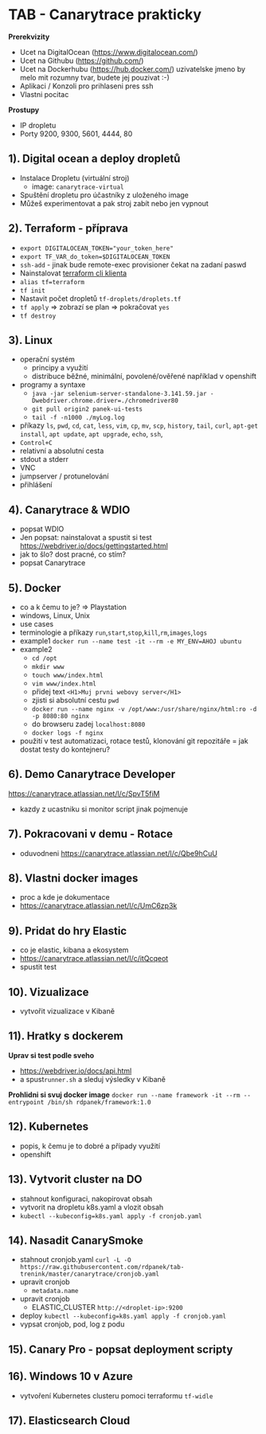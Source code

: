 # TAB - Canarytrace prakticky

**Prerekvizity**
- Ucet na DigitalOcean (https://www.digitalocean.com/)
- Ucet na Githubu (https://github.com/)
- Ucet na Dockerhubu (https://hub.docker.com/) uzivatelske jmeno by melo mit rozumny tvar, budete jej pouzivat :-)
- Aplikaci / Konzoli pro prihlaseni pres ssh
- Vlastni pocitac

**Prostupy**
- IP dropletu
- Porty 9200, 9300, 5601, 4444, 80


## 1). Digital ocean a deploy dropletů
- Instalace Dropletu (virtuální stroj)
	- image: `canarytrace-virtual`
- Spuštění dropletu pro účastníky z uloženého image
- Můžeš experimentovat a pak stroj zabít nebo jen vypnout

## 2). Terraform - příprava
- `export DIGITALOCEAN_TOKEN="your_token_here"`
- `export TF_VAR_do_token=$DIGITALOCEAN_TOKEN`
- `ssh-add` - jinak bude remote-exec provisioner čekat na zadaní paswd
-  Nainstalovat [terraform cli klienta](https://learn.hashicorp.com/terraform/getting-started/install.html)
- `alias tf=terraform`
- `tf init`
- Nastavit počet dropletů `tf-droplets/droplets.tf`
- `tf apply` => zobrazí se plan => pokračovat `yes`
- `tf destroy`

## 3). Linux
- operační systém
    - principy a využití
    - distribuce běžné, minimální, povolené/ověřené například v openshift
- programy a syntaxe
    - `java -jar selenium-server-standalone-3.141.59.jar -Dwebdriver.chrome.driver=./chromedriver80`
    - `git pull origin2 panek-ui-tests`
    - `tail -f -n1000 ./myLog.log`
- příkazy `ls`, `pwd`, `cd`, `cat`, `less`, `vim`, `cp`, `mv`, `scp`, `history`, `tail`, `curl`, `apt-get install`, `apt update`, `apt upgrade`, `echo`, `ssh`, 
- `Control+C`
- relativní a absolutní cesta
- stdout a stderr
- VNC
- jumpserver / protunelování
- přihlášení

## 4). Canarytrace & WDIO
- popsat WDIO
- Jen popsat: nainstalovat a spustit si test https://webdriver.io/docs/gettingstarted.html
- jak to šlo? dost pracné, co stím?
- popsat Canarytrace

## 5). Docker
- co a k čemu to je? => Playstation
- windows, Linux, Unix
- use cases
- terminologie a příkazy `run`,`start`,`stop`,`kill`,`rm`,`images`,`logs` 
- example1 `docker run --name test -it --rm -e MY_ENV=AHOJ ubuntu`
- example2
    - `cd /opt` 
    - `mkdir www`
    - `touch www/index.html`
    - `vim www/index.html`
    - přidej text `<H1>Muj prvni webovy server</H1>`
    - zjisti si absolutní cestu `pwd`
    - `docker run --name nginx -v /opt/www:/usr/share/nginx/html:ro -d -p 8080:80 nginx`
    - do browseru zadej `localhost:8080`
    - `docker logs -f nginx`
- použití v test automatizaci, rotace testů, klonování git repozitáře = jak dostat testy do kontejneru?

## 6). Demo Canarytrace Developer
https://canarytrace.atlassian.net/l/c/SpvT5fiM
- kazdy z ucastniku si monitor script jinak pojmenuje

## 7). Pokracovani v demu - Rotace
- oduvodneni
https://canarytrace.atlassian.net/l/c/Qbe9hCuU

## 8). Vlastni docker images
- proc a kde je dokumentace
- https://canarytrace.atlassian.net/l/c/UmC6zp3k

## 9). Pridat do hry Elastic
- co je elastic, kibana a ekosystem
- https://canarytrace.atlassian.net/l/c/itQcqeot
- spustit test

## 10). Vizualizace
- vytvořit vizualizace v Kibaně

## 11). Hratky s dockerem
**Uprav si test podle sveho**
- https://webdriver.io/docs/api.html
- a spust`runner.sh` a sleduj výsledky v Kibaně

**Prohlidni si svuj docker image**
`docker run --name framework -it --rm --entrypoint /bin/sh rdpanek/framework:1.0`

## 12). Kubernetes
- popis, k čemu je to dobré a případy využití
- openshift

## 13). Vytvorit cluster na DO
- stahnout konfiguraci, nakopirovat obsah
- vytvorit na dropletu k8s.yaml a vlozit obsah
- `kubectl --kubeconfig=k8s.yaml apply -f cronjob.yaml`

## 14). Nasadit CanarySmoke
- stahnout cronjob.yaml `curl -L -O https://raw.githubusercontent.com/rdpanek/tab-trenink/master/canarytrace/cronjob.yaml`
- upravit cronjob
    - `metadata.name`
- upravit cronjob
    - ELASTIC_CLUSTER `http://<droplet-ip>:9200`
- deploy `kubectl --kubeconfig=k8s.yaml apply -f cronjob.yaml`
- vypsat cronjob, pod, log z podu


## 15). Canary Pro - popsat deployment scripty

## 16). Windows 10 v Azure
- vytvoření Kubernetes clusteru pomoci terraformu `tf-widle`

## 17). Elasticsearch Cloud
